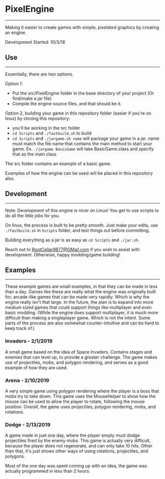 # PixelEngine
---

Making it easier to create games with simple, pixelated graphics by creating an engine.

Development Started: 10/3/18

## Use
---

Essentially, there are two options.

Option 1:

- Put the src/PixelEngine folder in the base directory of your project (Or find/make a jar file)
- Compile the engine source files, and that should be it.

Option 2, building your game in this repository folder (easier if you're on linux) by cloning this repository:

- you'll be working in the src folder
- `cd Scripts` and `./fastbuild.sh` to build
- `cd Scripts` and `./jargame.sh name` will package your game in a jar. name must match the file name that contains the main method to start your game. Ex. `./jargame BasicGame` will take BasicGame.class and specify that as the main class

The src folder contains an example of a basic game.

Examples of how the engine can be used will be placed in this repository also.

## Development
---

Note: Development of this engine is nicer on Linux! You get to use scripts to do all the little jobs for you.

On linux, the process is built to be pretty smooth. Just make your edits, use `./fastbuild.sh` in `Scripts` folder, and test things out before committing.

Building everything as a jar is as easy as `cd Scripts` and `./jar.sh`.

Reach out to RootCellar9877@GMail.com if you wish to assist with development. Otherwise, happy modding/game building!

## Examples
---

These example games are small examples, in that they can be made in less than a day.
Games like these are really what the engine was originally built for; arcade-like games that can be made very rapidly. Which is why the engine really isn't that large.
In the future, the plan is to expand into more medium sized games that could support things like multiplayer and even basic modding.
(While the engine does support multiplayer, it is much more difficult than making a singleplayer game. Which is not the intent. Some parts of the process are also somewhat counter-intuitive and can be hard to keep track of.)

### Invaders - 2/1/2019

A small game based on the idea of Space Invaders. Contains stages and enemies that can level up,
to provide a greater challenge. The game makes use of projectiles, mobs, and polygon rendering,
and serves as a good example of how they are used.


### Arena - 2/10/2019

A very simple game using polygon rendering where the player is a boss that mobs try to take down.
This game uses the MouseHelper to show how the mouse can be used to allow the player to rotate, following
the mouse position.
Overall, the game uses projectiles, polygon rendering, mobs, and rotations.


### Dodge - 2/13/2019

A game made in just one day, where the player simply must dodge projectiles fired by the enemy mobs.
This game is actually very difficult, because the player does not regenerate, and can only take 10 hits.
Other than that, it's just shows other ways of using rotations, projectiles, and polygons.

Most of the one day was spent coming up with an idea, the game was actually programmed in less than 2 hours.
